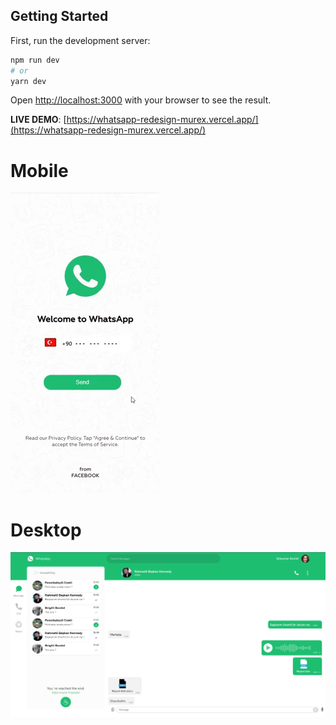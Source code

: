 

## Getting Started

First, run the development server:

```bash
npm run dev
# or
yarn dev
```

Open [http://localhost:3000](http://localhost:3000) with your browser to see the result.

**LIVE DEMO**: [https://whatsapp-redesign-murex.vercel.app/](https://whatsapp-redesign-murex.vercel.app/)

# Mobile
![Mobile Version](public/img/mobile-version.gif)

# Desktop
![Desktop Version](public/img/desktop.png)
